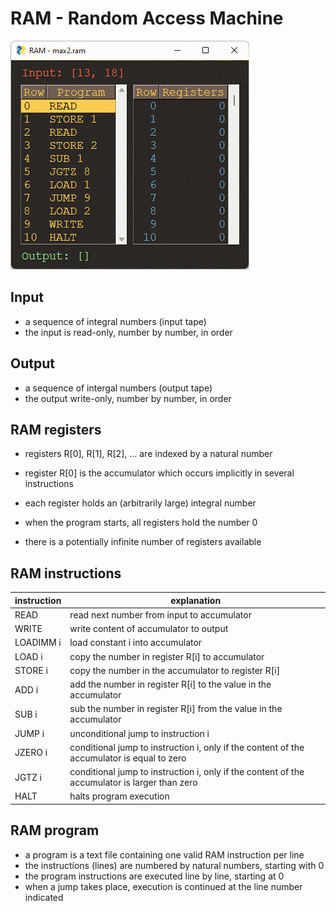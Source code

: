 RAM - Random Access Machine
==

![screenshot](ram_gui.gif)

Input
--
* a sequence of integral numbers (input tape)
* the input is read-only, number by number, in order

Output
--
* a sequence of intergal numbers (output tape)
* the output write-only, number by number, in order

RAM registers
--
* registers R[0], R[1], R[2], ... are indexed by a natural number 
* register R[0] is the accumulator which occurs implicitly in several instructions

* each register holds an (arbitrarily large) integral number
* when the program starts, all registers hold the number 0
* there is a potentially infinite number of registers available


RAM instructions
--
| instruction | explanation |
|----|----|
| READ    | read next number from input to accumulator |
| WRITE   | write content of accumulator to output |
| LOADIMM i | load constant i into accumulator |
| LOAD i  | copy the number in register R[i] to accumulator |
| STORE i | copy the number in the accumulator to register R[i] |
| ADD i   | add the number in register R[i] to the value in the accumulator |
| SUB i   | sub the number in register R[i] from the value in the accumulator |
| JUMP i  | unconditional jump to instruction i |
| JZERO i | conditional jump to instruction i, only if the content of the accumulator is equal to zero |
| JGTZ i  | conditional jump to instruction i, only if the content of the accumulator is larger than zero |
| HALT    | halts program execution |


RAM program
--
* a program is a text file containing one valid RAM instruction per line
* the instructions (lines) are numbered by natural numbers, starting with 0
* the program instructions are executed line by line, starting at 0 
* when a jump takes place, execution is continued at the line number indicated
   